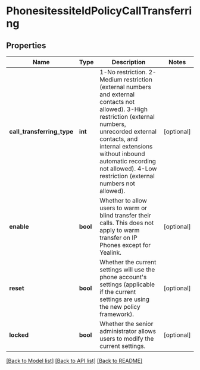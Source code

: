 # PhonesitessiteIdPolicyCallTransferring

## Properties
Name | Type | Description | Notes
------------ | ------------- | ------------- | -------------
**call_transferring_type** | **int** | 1-No restriction. 2-Medium restriction (external numbers and external contacts not allowed). 3-High restriction (external numbers, unrecorded external contacts, and internal extensions without inbound automatic recording not allowed). 4-Low restriction (external numbers not allowed). | [optional] 
**enable** | **bool** | Whether to allow users to warm or blind transfer their calls. This does not apply to warm transfer on IP Phones except for Yealink. | [optional] 
**reset** | **bool** | Whether the current settings will use the phone account&#x27;s settings (applicable if the current settings are using the new policy framework). | [optional] 
**locked** | **bool** | Whether the senior administrator allows users to modify the current settings. | [optional] 

[[Back to Model list]](../README.md#documentation-for-models) [[Back to API list]](../README.md#documentation-for-api-endpoints) [[Back to README]](../README.md)

